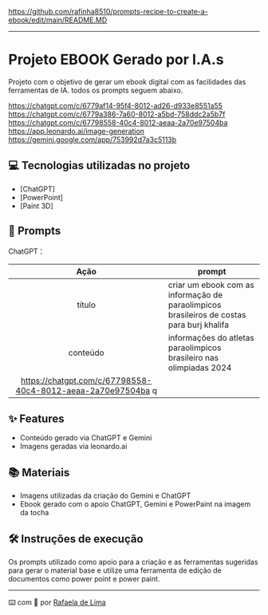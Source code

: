 https://github.com/rafinha8510/prompts-recipe-to-create-a-ebook/edit/main/README.MD

-------


# Projeto EBOOK Gerado por I.A.s

Projeto com o objetivo de gerar um ebook digital com as facilidades das ferramentas de IA. todos os prompts
seguem abaixo.

https://chatgpt.com/c/6779af14-95f4-8012-ad26-d933e8551a55
https://chatgpt.com/c/6779a386-7a60-8012-a5bd-758ddc2a5b7f
https://chatgpt.com/c/67798558-40c4-8012-aeaa-2a70e97504ba
https://app.leonardo.ai/image-generation
https://gemini.google.com/app/753992d7a3c5113b

## 💻 Tecnologias utilizadas no projeto

- [ChatGPT]
- [PowerPoint] 
- [Paint 3D]

## 🧠 Prompts

ChatGPT：

|   Ação   | prompt                                                                                                                                                                                                                                                                         |
| :------: | ------------------------------------------------------------------------------------------------------------------------------------------------------------------------------------------------------------------------------------------------------------------------------ |
|  título  | criar um ebook com as informação de paraolimpicos brasileiros de costas para burj khalifa |  resumo para E-book sobre os Paraolímpicos Brasileiros e o Cenário Internacional |
| conteúdo | informações do atletas paraolimpicos brasileiro nas olimpiadas 2024 |
https://chatgpt.com/c/67798558-40c4-8012-aeaa-2a70e97504ba q|


## ✨ Features

- Conteúdo gerado via ChatGPT e Gemini 
- Imagens geradas via leonardo.ai

## 📚 Materiais

- Imagens utilizadas da criação do Gemini e ChatGPT
- Ebook gerado com o apoio ChatGPT, Gemini e PowerPaint na imagem da tocha

## 🛠️ Instruções de execução

Os prompts utilizado como apoio para a criação e as ferramentas sugeridas para gerar o material base e utilize uma ferramenta de edição de documentos como power point e power paint.

---

⌨️ com 💜 por [Rafaela de Lima](https://github.com/rafinha8510)
